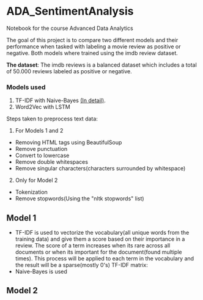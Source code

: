 # ADA_SentimentAnalysis
Notebook for the course Advanced Data Analytics

The goal of this project is to compare two different models and their performance when tasked with labeling a movie review as positive or negative. Both models where trained using the imdb review dataset.

**The dataset**: The imdb reviews is a balanced dataset which includes a total of 50.000 reviews labeled as positive or negative.

### Models used
1. TF-IDF with Naive-Bayes [(In detail)](#model-1).
2. Word2Vec with LSTM

Steps taken to preprocess text data:
1. For Models 1 and 2
* Removing HTML tags using BeautifulSoup
* Remove punctuation
* Convert to lowercase
* Remove double whitespaces
* Remove singular characters(characters surrounded by whitespace)
2. Only for Model 2
* Tokenization
* Remove stopwords(Using the "nltk stopwords" list)

## Model 1
- TF-IDF is used to vectorize the vocabulary(all unique words from the training data) and give them a score based on their importance in a review. The score of a term increases when its rare across all documents or when its important for the document(found multiple times). This process will be applied to each term in the vocabulary and the result will be a sparse(mostly 0's) TF-IDF matrix:
- Naive-Bayes is used 
## Model 2
